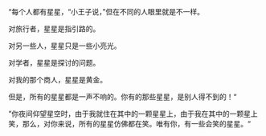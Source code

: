 “每个人都有星星，“小王子说，”但在不同的人眼里就是不一样。

对旅行者，星星是指引路的。

对另一些人，星星只是一些小亮光。

对学者，星星是探讨的问题。

对我的那个商人，星星是黄金。

但是，所有的星星都是一声不响的。你有的那些星星，是别人得不到的！“

”你夜间仰望星空时，由于我就住在其中的一颗星星上，由于我在其中的一颗星上笑，那么，对你来说，所有的星星仿佛都在笑。唯有你，有一些会笑的星星。“